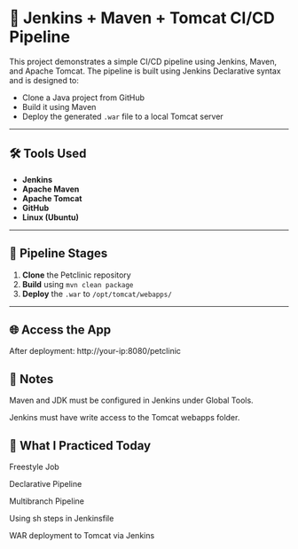 # 🔧 Jenkins + Maven + Tomcat CI/CD Pipeline

This project demonstrates a simple CI/CD pipeline using Jenkins, Maven, and Apache Tomcat. The pipeline is built using Jenkins Declarative syntax and is designed to:

- Clone a Java project from GitHub
- Build it using Maven
- Deploy the generated `.war` file to a local Tomcat server

---

## 🛠 Tools Used

- **Jenkins**
- **Apache Maven**
- **Apache Tomcat**
- **GitHub**
- **Linux (Ubuntu)**

---



## 🚀 Pipeline Stages

1. **Clone** the Petclinic repository
2. **Build** using `mvn clean package`
3. **Deploy** the `.war` to `/opt/tomcat/webapps/`

---

## 🌐 Access the App

After deployment: http://your-ip:8080/petclinic

## 📌 Notes
Maven and JDK must be configured in Jenkins under Global Tools.

Jenkins must have write access to the Tomcat webapps folder.

## 🧠 What I Practiced Today
Freestyle Job

Declarative Pipeline

Multibranch Pipeline

Using sh steps in Jenkinsfile

WAR deployment to Tomcat via Jenkins
